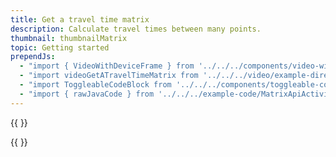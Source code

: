 ```yaml
---
title: Get a travel time matrix
description: Calculate travel times between many points.
thumbnail: thumbnailMatrix
topic: Getting started
prependJs:
  - "import { VideoWithDeviceFrame } from '../../../components/video-with-device-frame'"
  - "import videoGetATravelTimeMatrix from '../../../video/example-directionsmatrixapi.mp4'"
  - "import ToggleableCodeBlock from '../../../components/toggleable-code-block'"
  - "import { rawJavaCode } from '../../../example-code/MatrixApiActivity.js'"
---
```


{{
  <VideoWithDeviceFrame 
    videoFile={videoGetATravelTimeMatrix}
    rotation="vertical"
    device="pixel-2"
  />
}}

<!-- Any notes about this example would go here.  -->

{{
  <ToggleableCodeBlock 
    java={rawJavaCode}
  />
}}
